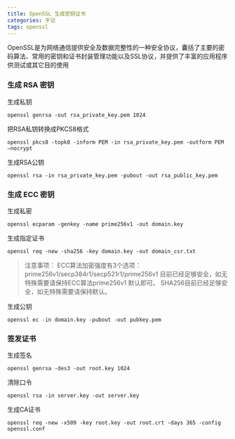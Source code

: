 ```yaml
---
title: OpenSSL 生成密钥证书
categories: 手记
tags: openssl
---
```


OpenSSL是为网络通信提供安全及数据完整性的一种安全协议，囊括了主要的密码算法、常用的密钥和证书封装管理功能以及SSL协议，并提供了丰富的应用程序供测试或其它目的使用

<!-- more -->

### 生成 RSA 密钥

生成私钥

```shell script
openssl genrsa -out rsa_private_key.pem 1024
```

把RSA私钥转换成PKCS8格式

```shell script
openssl pkcs8 -topk8 -inform PEM -in rsa_private_key.pem -outform PEM –nocrypt
```

生成RSA公钥

```shell script
openssl rsa -in rsa_private_key.pem -pubout -out rsa_public_key.pem
```

### 生成 ECC 密钥

生成私密

```shell script
openssl ecparam -genkey -name prime256v1 -out domain.key 
```

生成指定证书

```shell script
openssl req -new -sha256 -key domain.key -out domain_csr.txt
```

> 注意事项： ECC算法加密强度有3个选项：prime256v1/secp384r1/secp521r1/prime256v1 目前已经足够安全，如无特殊需要请保持ECC算法prime256v1 默认即可。 SHA256目前已经足够安全，如无特殊需要请保持默认。

生成公钥

```shell script
openssl ec -in domain.key -pubout -out pubkey.pem
```

### 签发证书

生成签名

```shell script
openssl genrsa -des3 -out root.key 1024
```

清除口令

```shell script
openssl rsa -in server.key -out server.key
```

生成CA证书

```shell script
openssl req -new -x509 -key root.key -out root.crt -days 365 -config openssl.conf
```
